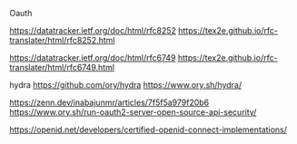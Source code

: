 Oauth

https://datatracker.ietf.org/doc/html/rfc8252
https://tex2e.github.io/rfc-translater/html/rfc8252.html

https://datatracker.ietf.org/doc/html/rfc6749
https://tex2e.github.io/rfc-translater/html/rfc6749.html

hydra
https://github.com/ory/hydra
https://www.ory.sh/hydra/


https://zenn.dev/inabajunmr/articles/7f5f5a979f20b6
https://www.ory.sh/run-oauth2-server-open-source-api-security/

https://openid.net/developers/certified-openid-connect-implementations/
